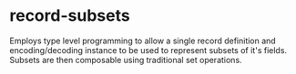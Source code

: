 # record-subsets

Employs type level programming to allow a single record definition and
encoding/decoding instance to be used to represent subsets of it's fields.
Subsets are then composable using traditional set operations.
